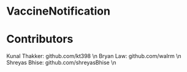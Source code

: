 # VaccineNotification

# Contributors
Kunal Thakker: github.com/kt398 \n
Bryan Law: github.com/walrm \n
Shreyas Bhise: github.com/shreyasBhise \n
